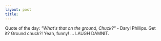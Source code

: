 ```yaml
---
layout: post
title: 
---
```


Quote of the day: <i>"What's that on the ground, Chuck?"</i> - Daryl Phillips. Get it? Ground chuck?! Yeah, funny! ... LAUGH DAMNIT.
